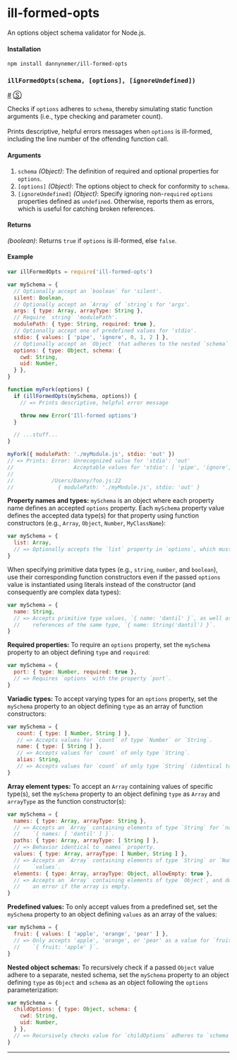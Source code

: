 # ill-formed-opts

An options object schema validator for Node.js.

#### Installation
```shell
npm install dannynemer/ill-formed-opts
```

<!-- div class="doc-container" -->

<!-- div -->


<!-- div -->

### <a id="illFormedOpts"></a>`illFormedOpts(schema, [options], [ignoreUndefined])`
<a href="#illFormedOpts">#</a> [&#x24C8;](https://github.com/DannyNemer/ill-formed-opts/blob/master/illFormedOpts.js#L140 "View in source")

Checks if `options` adheres to `schema`, thereby simulating static function arguments (i.e., type checking and parameter count).
<br>
<br>
Prints descriptive, helpful errors messages when `options` is ill-formed, including the line number of the offending function call.

#### Arguments
1. `schema` *(Object)*: The definition of required and optional properties for `options`.
2. `[options]` *(Object)*: The options object to check for conformity to `schema`.
3. `[ignoreUndefined]` *(Object)*: Specify ignoring non-`required` `options` properties defined as `undefined`. Otherwise, reports them as errors, which is useful for catching broken references.

#### Returns
*(boolean)*:  Returns `true` if `options` is ill-formed, else `false`.

#### Example
```js
var illFormedOpts = require('ill-formed-opts')

var mySchema = {
  // Optionally accept an `boolean` for 'silent'.
  silent: Boolean,
  // Optionally accept an `Array` of `string`s for 'args'.
  args: { type: Array, arrayType: String },
  // Require `string` 'modulePath'.
  modulePath: { type: String, required: true },
  // Optionally accept one of predefined values for 'stdio'.
  stdio: { values: [ 'pipe', 'ignore', 0, 1, 2 ] },
  // Optionally accept an `Object` that adheres to the nested `schema` object.
  options: { type: Object, schema: {
    cwd: String,
    uid: Number,
  } },
}

function myFork(options) {
  if (illFormedOpts(mySchema, options)) {
    // => Prints descriptive, helpful error message

    throw new Error('Ill-formed options')
  }

  // ...stuff...
}
```
```js
myFork({ modulePath: './myModule.js', stdio: 'out' })
// => Prints: Error: Unrecognized value for 'stdio': 'out'
//                   Acceptable values for 'stdio': [ 'pipe', 'ignore', 0, 1, 2 ]
//
//            /Users/Danny/foo.js:22
//              { modulePath: './myModule.js', stdio: 'out' }
```

**Property names and types:** `mySchema` is an object where each property name defines an accepted `options` property. Each `mySchema` property value defines the accepted data type(s) for that property using function constructors (e.g., `Array`, `Object`, `Number`, `MyClassName`):

```js
var mySchema = {
  list: Array,
  // => Optionally accepts the `list` property in `options`, which must be an `Array`.
}
```

When specifying primitive data types (e.g., `string`, `number`, and `boolean`), use their corresponding function constructors even if the passed `options` value is instantiated using literals instead of the constructor (and consequently are complex data types):

```js
var mySchema = {
  name: String,
  // => Accepts primitive type values, `{ name: 'dantil' }`, as well as complex type
  //    references of the same type, `{ name: String('dantil') }`.
}
```

**Required properties:** To require an `options` property, set the `mySchema` property to an object defining `type` and `required`:

```js
var mySchema = {
  port: { type: Number, required: true },
  // => Requires `options` with the property `port`.
}
```

**Variadic types:** To accept varying types for an `options` property, set the `mySchema` property to an object defining `type` as an array of function constructors:

```js
var mySchema = {
   count: { type: [ Number, String ] },
   // => Accepts values for `count` of type `Number` or `String`.
   name: { type: [ String ] },
   // => Accepts values for `count` of only type `String`.
   alias: String,
   // => Accepts values for `count` of only type `String` (identical to `name`).
}
```

**Array element types:** To accept an `Array` containing values of specific type(s), set the `mySchema` property to an object defining `type` as `Array` and `arrayType` as the function constructor(s):

```js
var mySchema = {
  names: { type: Array, arrayType: String },
  // => Accepts an `Array` containing elements of type `String` for `names`; e.g.,
  //    `{ names: [ 'dantil' ] }`.
  paths: { type: Array, arrayType: [ String ] },
  // => Behavior identical to `names` property.
  values: { type: Array, arrayType: [ Number, String ] },
  // => Accepts an `Array` containing elements of type `String` or `Number` for
  //    `values`.
  elements: { type: Array, arrayType: Object, allowEmpty: true },
  // => Accepts an `Array` containing elements of type `Object`, and does not report
  //    an error if the array is empty.
}
```

**Predefined values:** To only accept values from a predefined set, set the `mySchema` property to an object defining `values` as an array of the values:

```js
var mySchema = {
  fruit: { values: [ 'apple', 'orange', 'pear' ] },
  // => Only accepts 'apple', 'orange', or 'pear' as a value for `fruit`; e.g.,
  //    `{ fruit: 'apple' }`.
}
```

**Nested object schemas:** To recursively check if a passed `Object` value adhere to a separate, nested schema, set the `mySchema` property to an object defining `type` as `Object` and `schema` as an object following the `options` parameterization:

```js
var mySchema = {
  childOptions: { type: Object, schema: {
    cwd: String,
    uid: Number,
  } },
  // => Recursively checks value for `childOptions` adheres to `schema`.
}
```
* * *

<!-- /div -->

<!-- /div -->

<!-- /div -->
